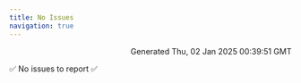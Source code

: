 ```yaml
---
title: No Issues
navigation: true
---
```


<p style="text-align:right;color:#cccs">
Generated Thu, 02 Jan 2025 00:39:51 GMT
</p>
<p>✅ No issues to report ✅</p>



